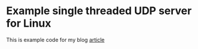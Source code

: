 # Example single threaded UDP server for Linux

This is example code for my blog [article](https://pavel.network/rocky-road-towards-ultimate-udp-load-balancing-server-on-linux/)
